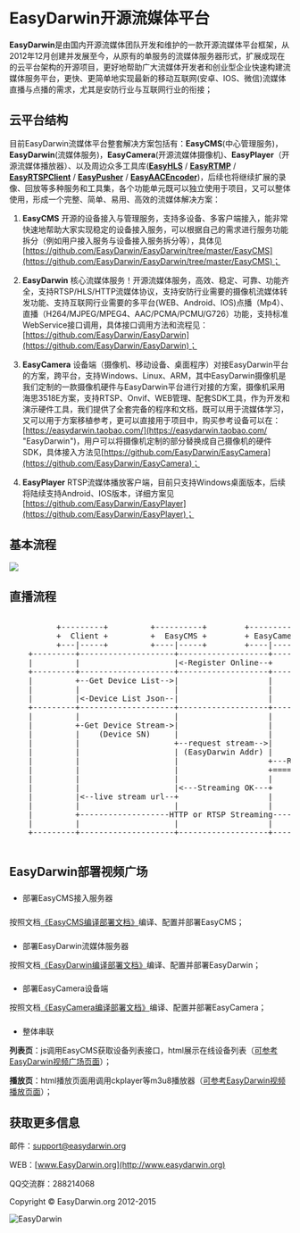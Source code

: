 # EasyDarwin开源流媒体平台 #

**EasyDarwin**是由国内开源流媒体团队开发和维护的一款开源流媒体平台框架，从2012年12月创建并发展至今，从原有的单服务的流媒体服务器形式，扩展成现在的云平台架构的开源项目，更好地帮助广大流媒体开发者和创业型企业快速构建流媒体服务平台，更快、更简单地实现最新的移动互联网(安卓、IOS、微信)流媒体直播与点播的需求，尤其是安防行业与互联网行业的衔接；

## 云平台结构 ##

目前EasyDarwin流媒体平台整套解决方案包括有：**EasyCMS**(中心管理服务)，**EasyDarwin**(流媒体服务)，**EasyCamera**(开源流媒体摄像机)、**EasyPlayer**（开源流媒体播放器）、以及周边众多工具库([**EasyHLS**](https://github.com/EasyDarwin/EasyHLS "EasyHLS") / [**EasyRTMP**](https://github.com/EasyDarwin/EasyRTMP "EasyRTMP") / [**EasyRTSPClient**](https://github.com/EasyDarwin/EasyRTSPClient "EasyRTSPClient") / [**EasyPusher**](https://github.com/EasyDarwin/EasyPusher "EasyPusher") / [**EasyAACEncoder**](https://github.com/EasyDarwin/EasyAACEncoder "EasyAACEncoder"))，后续也将继续扩展的录像、回放等多种服务和工具集，各个功能单元既可以独立使用于项目，又可以整体使用，形成一个完整、简单、易用、高效的流媒体解决方案：

1. **EasyCMS** 开源的设备接入与管理服务，支持多设备、多客户端接入，能非常快速地帮助大家实现稳定的设备接入服务，可以根据自己的需求进行服务功能拆分（例如用户接入服务与设备接入服务拆分等），具体见[https://github.com/EasyDarwin/EasyDarwin/tree/master/EasyCMS](https://github.com/EasyDarwin/EasyDarwin/tree/master/EasyCMS)；

1. **EasyDarwin** 核心流媒体服务！开源流媒体服务，高效、稳定、可靠、功能齐全，支持RTSP/HLS/HTTP流媒体协议，支持安防行业需要的摄像机流媒体转发功能、支持互联网行业需要的多平台(WEB、Android、IOS)点播（Mp4）、直播（H264/MJPEG/MPEG4、AAC/PCMA/PCMU/G726）功能，支持标准WebService接口调用，具体接口调用方法和流程见：[https://github.com/EasyDarwin/EasyDarwin](https://github.com/EasyDarwin/EasyDarwin)；

1. **EasyCamera** 设备端（摄像机、移动设备、桌面程序）对接EasyDarwin平台的方案，跨平台，支持Windows、Linux、ARM，其中EasyDarwin摄像机是我们定制的一款摄像机硬件与EasyDarwin平台进行对接的方案，摄像机采用海思3518E方案，支持RTSP、Onvif、WEB管理、配套SDK工具，作为开发和演示硬件工具，我们提供了全套完备的程序和文档，既可以用于流媒体学习，又可以用于方案移植参考，更可以直接用于项目中，购买参考设备可以在：[https://easydarwin.taobao.com/](https://easydarwin.taobao.com/ "EasyDarwin")，用户可以将摄像机定制的部分替换成自己摄像机的硬件SDK，具体接入方法见[https://github.com/EasyDarwin/EasyCamera](https://github.com/EasyDarwin/EasyCamera)；

1. **EasyPlayer** RTSP流媒体播放客户端，目前只支持Windows桌面版本，后续将陆续支持Android、IOS版本，详细方案见[https://github.com/EasyDarwin/EasyPlayer](https://github.com/EasyDarwin/EasyPlayer)；


## 基本流程 ##
![](http://www.easydarwin.org/skin/easydarwin/images/architecture20150825.png)


## 直播流程 ##

<pre>

          +---------+         +----------+        +------------+        +------------+
          +  Client +         +  EasyCMS +        + EasyCamera +        + EasyDarwin +
          +---|-----+         +----|-----+        +----|-------+        +------|-----+
    +---------+--------------------+-------------------+-----------------------+---------+
    |         |                    |<-Register Online--+                       |         |
    +---------+--------------------+-------------------+-----------------------+---------+
    |         +--Get Device List-->|                   |                       |         |
    |         |                    |                   |                       |         |
    |         |<-Device List Json--|                   |                       |         |
    +---------+--------------------+-------------------+-----------------------+---------+
    |         |                    |                   |                       |         |
    |         +-Get Device Stream->|                   |                       |         |
    |         |    (Device SN)     |                   |                       |         |
    |         |                    +--request stream-->|                       |         |
    |         |                    | (EasyDarwin Addr) |                       |         |
    |         |                    |                   +---RTSP Stream Push--->|         |
    |         |                    |                   +====RTP Streaming=====>|         |
    |         |                    |                   |                       |         |
    |         |                    |<---Streaming OK---+                       |         |
    |         |<--live stream url--+                   |                       |         |
    |         |                    |                   |                       |         |
    |         +-------------------HTTP or RTSP Streaming---------------------->|         |
    |         |                    |                   |                       |         |
    +---------+--------------------+-------------------+-----------------------+---------+

</pre>

## EasyDarwin部署视频广场 ##


### 
- 部署EasyCMS接入服务器 
###
按照文档[《EasyCMS编译部署文档》](http://doc.easydarwin.org/EasyCMS/README/ "EasyCMS编译部署文档")编译、配置并部署EasyCMS；


### 
- 部署EasyDarwin流媒体服务器 


按照文档[《EasyDarwin编译部署文档》](http://doc.easydarwin.org/EasyDarwin/README/#_1 "EasyDarwin编译部署文档")编译、配置并部署EasyDarwin；

### 
- 部署EasyCamera设备端 


按照文档[《EasyCamera编译部署文档》](http://doc.easydarwin.org/EasyCamera/README/#_1 "EasyCamera编译部署文档")编译、配置并部署EasyCamera；

### 
- 整体串联 

**列表页**：js调用EasyCMS获取设备列表接口，html展示在线设备列表（[可参考EasyDarwin视频广场页面](http://www.easydarwin.org/article/video/ "EasyDarwin视频广场")）；

**播放页**：html播放页面用调用ckplayer等m3u8播放器（[可参考EasyDarwin视频播放页面](http://www.easydarwin.org/article/hlsplayer/ "EasyDarwin视频播放")）；


## 获取更多信息 ##

邮件：[support@easydarwin.org](mailto:support@easydarwin.org) 

WEB：[www.EasyDarwin.org](http://www.easydarwin.org)

QQ交流群：288214068

Copyright &copy; EasyDarwin.org 2012-2015

![EasyDarwin](http://www.easydarwin.org/skin/easydarwin/images/wx_qrcode.jpg)